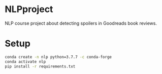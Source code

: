 ﻿# NLPproject

NLP course project about detecting spoilers in Goodreads book reviews.

# Setup
``````bash
conda create -n nlp python=3.7.7 -c conda-forge
conda activate nlp
pip install -r requirements.txt
``````
